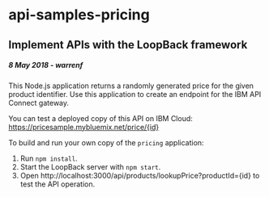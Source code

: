 #  api-samples-pricing
##  Implement APIs with the LoopBack framework
#####  8 May 2018 - warrenf

This Node.js application returns a randomly generated price for the given product identifier. Use this application to create an endpoint for the IBM API Connect gateway.

You can test a deployed copy of this API on IBM Cloud: https://pricesample.mybluemix.net/price/{id}

To build and run your own copy of the `pricing` application:

1. Run `npm install`.
2. Start the LoopBack server with `npm start`.
3. Open http://localhost:3000/api/products/lookupPrice?productId={id} to test the API operation.